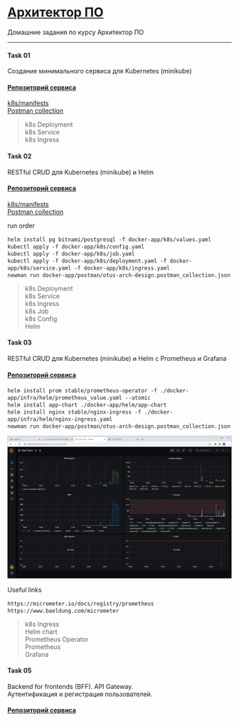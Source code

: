 # [Архитектор ПО](https://otus.ru/lessons/arhitektor-po/)

Домашние задания по курсу Архитектор ПО

---
#### Task 01
Создание минимального сервиса для Kubernetes (minikube)
#### [Репозиторий сервиса](https://github.com/reomor/otus-arch-2020-06-rem/tree/hw01/)

[k8s/manifests](https://github.com/reomor/otus-arch-2020-06-rem/tree/hw01/docker-app/k8s) <br>
[Postman collection](https://github.com/reomor/otus-arch-2020-06-rem/tree/hw01/docker-app/postman) <br>

> k8s Deployment <br>
> k8s Service <br>
> k8s Ingress <br>

#### Task 02
RESTful CRUD для Kubernetes (minikube) и Helm
#### [Репозиторий сервиса](https://github.com/reomor/otus-arch-2020-06-rem/tree/hw02/)

[k8s/manifests](https://github.com/reomor/otus-arch-2020-06-rem/tree/hw02/docker-app/k8s) <br>
[Postman collection](https://github.com/reomor/otus-arch-2020-06-rem/tree/hw02/docker-app/postman) <br>

run order
```
helm install pg bitnami/postgresql -f docker-app/k8s/values.yaml
kubectl apply -f docker-app/k8s/config.yaml
kubectl apply -f docker-app/k8s/job.yaml
kubectl apply -f docker-app/k8s/deployment.yaml -f docker-app/k8s/service.yaml -f docker-app/k8s/ingress.yaml
newman run docker-app/postman/otus-arch-design.postman_collection.json
```
> k8s Deployment <br>
> k8s Service <br>
> k8s Ingress <br>
> k8s Job <br>
> k8s Config <br>
> Helm <br>

#### Task 03
RESTful CRUD для Kubernetes (minikube) и Helm c Prometheus и Grafana
#### [Репозиторий сервиса](https://github.com/reomor/otus-arch-2020-06-rem/tree/hw03/)

```
helm install prom stable/prometheus-operator -f ./docker-app/infra/helm/prometheus_value.yaml --atomic
helm install app-chart ./docker-app/helm/app-chart
helm install nginx stable/nginx-ingress -f ./docker-app/infra/helm/nginx-ingress.yaml
newman run docker-app/postman/otus-arch-design.postman_collection.json
```

![Grafana Dashboards](./docker-app/infra/app-chart-graphana-board.png)

Useful links
```
https://micrometer.io/docs/registry/prometheus
https://www.baeldung.com/micrometer
```

> k8s Ingress <br>
> Helm chart <br>
> Prometheus Operator <br>
> Prometheus <br>
> Grafana <br>

#### Task 05
Backend for frontends (BFF). API Gateway. <br>
Аутентификация и регистрация пользователей.
#### [Репозиторий сервиса](https://github.com/reomor/otus-arch-2020-06-rem/tree/hw05/)
